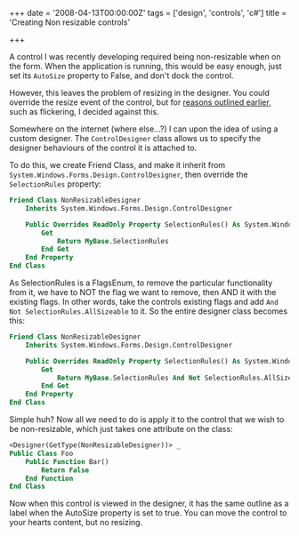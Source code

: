 +++
date = '2008-04-13T00:00:00Z'
tags = ['design', 'controls', 'c#']
title = 'Creating Non resizable controls'

+++

A control I was recently developing required being non-resizable when on the form.  When the application is running, this would be easy enough, just set its `AutoSize` property to False, and don't dock the control.

However, this leaves the problem of resizing in the designer.  You could override the resize event of the control, but for [reasons outlined earlier][previous-solution], such as flickering, I decided against this.

Somewhere on the internet (where else...?) I can upon the idea of using a custom designer.  The `ControlDesigner` class allows us to specify the designer behaviours of the control it is attached to.

To do this, we create Friend Class, and make it inherit from `System.Windows.Forms.Design.ControlDesigner`, then override the `SelectionRules` property:

```vb
Friend Class NonResizableDesigner
	Inherits System.Windows.Forms.Design.ControlDesigner

	Public Overrides ReadOnly Property SelectionRules() As System.Windows.Forms.Design.SelectionRules
		Get
			Return MyBase.SelectionRules
		End Get
	End Property
End Class
```

As SelectionRules is a FlagsEnum, to remove the particular functionality from it, we have to NOT the flag we want to remove, then AND it with the existing flags.  In other words, take the controls existing flags and add `And Not SelectionRules.AllSizeable` to it.  So the entire designer class becomes this:

```vb
Friend Class NonResizableDesigner
	Inherits System.Windows.Forms.Design.ControlDesigner

	Public Overrides ReadOnly Property SelectionRules() As System.Windows.Forms.Design.SelectionRules
		Get
			Return MyBase.SelectionRules And Not SelectionRules.AllSizeable
		End Get
	End Property
End Class
```

Simple huh?  Now all we need to do is apply it to the control that we wish to be non-resizable, which just takes one attribute on the class:

```vb
<Designer(GetType(NonResizableDesigner))> _
Public Class Foo
	Public Function Bar()
		Return False
	End Function
End Class
```

Now when this control is viewed in the designer, it has the same outline as a label when the AutoSize property is set to true.  You can move the control to your hearts content, but no resizing.

[previous-solution]: http://www.stormbase.net/index.php?id=32
